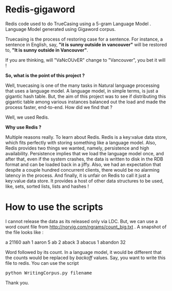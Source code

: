 Redis-gigaword
==============

Redis code used to do TrueCasing  using a 5-gram Language Model . Language Model generated using Gigaword corpus.

Truecasing is the process of restoring case for a sentence. For instance, a sentence in English, say, __"it is sunny outside in vancouver"__ will be restored to, __"It is sunny outside in Vancouver"__. 

If you are thinking, will "VaNcOUvER" change to "Vancouver", you bet it will ! 

**So, what is the point of this project ?**

Well, truecasing is one of the many tasks in Natural language processing that uses a language model. A language model, in simple terms, is just a gigantic hash table. But, the aim of this project was to see if distributing this gigantic table among various instances balanced out the load and made the process faster, end-to-end. How did we find that ? 

Well, we used Redis. 

**Why use Redis ?**

Multiple reasons really. To learn about Redis. Redis is a key:value data store, which fits perfectly with storing something like a language model. Also, Redis provides two things we wanted, namely, persistence and high availability. Persistence implies that we load the language model once, and after that, even if the system crashes, the data is written to disk  in the RDB format and can be loaded back in a jiffy. Also, we had an expectation that despite a couple hundred concurrent clients, there would be no alarming latency in the process. And finally, it is unfair on Redis to call it just a key:value data store. It provides a host of other data structures to be used, like, sets, sorted lists, lists and hashes ! 


How to use the scripts 
======================

I cannot release the data as its released only via LDC. But, we can use a word count file from http://norvig.com/ngrams/count_big.txt . A snapshot of the file looks like : 

a	21160
aah	1
aaron	5
ab	2
aback	3
abacus	1
abandon	32

Word followed by its count. In a language model, it would be different that the counts would be replaced by _backoff_ values. Say, you want to write this file to redis. You can use the script 
<pre>
python WritingCorpus.py filename
</pre>


 


 

Thank you.  
